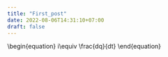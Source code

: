 ```yaml
---
title: "First_post"
date: 2022-08-06T14:31:10+07:00
draft: false
---
```


  \begin{equation}
    i\equiv \frac{dq}{dt} 
  \end{equation}



